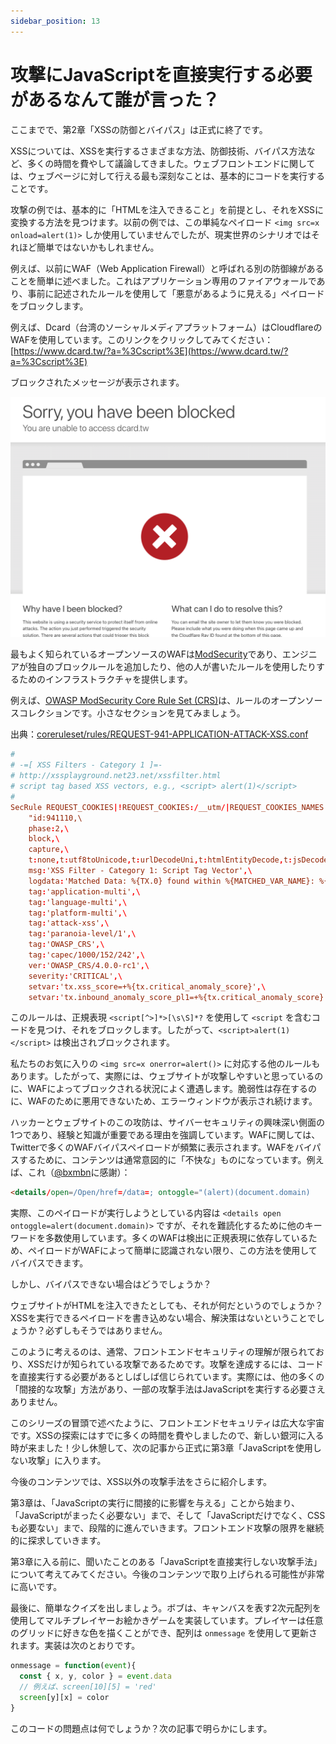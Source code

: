 ```yaml
---
sidebar_position: 13
---
```


# 攻撃にJavaScriptを直接実行する必要があるなんて誰が言った？

ここまでで、第2章「XSSの防御とバイパス」は正式に終了です。

XSSについては、XSSを実行するさまざまな方法、防御技術、バイパス方法など、多くの時間を費やして議論してきました。ウェブフロントエンドに関しては、ウェブページに対して行える最も深刻なことは、基本的にコードを実行することです。

攻撃の例では、基本的に「HTMLを注入できること」を前提とし、それをXSSに変換する方法を見つけます。以前の例では、この単純なペイロード `<img src=x onload=alert(1)>` しか使用していませんでしたが、現実世界のシナリオではそれほど簡単ではないかもしれません。

例えば、以前にWAF（Web Application Firewall）と呼ばれる別の防御線があることを簡単に述べました。これはアプリケーション専用のファイアウォールであり、事前に記述されたルールを使用して「悪意があるように見える」ペイロードをブロックします。

例えば、Dcard（台湾のソーシャルメディアプラットフォーム）はCloudflareのWAFを使用しています。このリンクをクリックしてみてください：[https://www.dcard.tw/?a=%3Cscript%3E](https://www.dcard.tw/?a=%3Cscript%3E)

ブロックされたメッセージが表示されます。

![](pics/13-01.png)

最もよく知られているオープンソースのWAFは[ModSecurity](https://github.com/SpiderLabs/ModSecurity)であり、エンジニアが独自のブロックルールを追加したり、他の人が書いたルールを使用したりするためのインフラストラクチャを提供します。

例えば、[OWASP ModSecurity Core Rule Set (CRS)](https://github.com/coreruleset/coreruleset/tree/v4.0/dev)は、ルールのオープンソースコレクションです。小さなセクションを見てみましょう。

出典：[coreruleset/rules/REQUEST-941-APPLICATION-ATTACK-XSS.conf](https://github.com/coreruleset/coreruleset/blob/v4.0/dev/rules/REQUEST-941-APPLICATION-ATTACK-XSS.conf#L105)

```conf
#
# -=[ XSS Filters - Category 1 ]=-
# http://xssplayground.net23.net/xssfilter.html
# script tag based XSS vectors, e.g., <script> alert(1)</script>
#
SecRule REQUEST_COOKIES|!REQUEST_COOKIES:/__utm/|REQUEST_COOKIES_NAMES|REQUEST_FILENAME|REQUEST_HEADERS:User-Agent|REQUEST_HEADERS:Referer|ARGS_NAMES|ARGS|XML:/* "@rx (?i)<script[^>]*>[\s\S]*?" \
    "id:941110,\
    phase:2,\
    block,\
    capture,\
    t:none,t:utf8toUnicode,t:urlDecodeUni,t:htmlEntityDecode,t:jsDecode,t:cssDecode,t:removeNulls,\
    msg:'XSS Filter - Category 1: Script Tag Vector',\
    logdata:'Matched Data: %{TX.0} found within %{MATCHED_VAR_NAME}: %{MATCHED_VAR}',\
    tag:'application-multi',\
    tag:'language-multi',\
    tag:'platform-multi',\
    tag:'attack-xss',\
    tag:'paranoia-level/1',\
    tag:'OWASP_CRS',\
    tag:'capec/1000/152/242',\
    ver:'OWASP_CRS/4.0.0-rc1',\
    severity:'CRITICAL',\
    setvar:'tx.xss_score=+%{tx.critical_anomaly_score}',\
    setvar:'tx.inbound_anomaly_score_pl1=+%{tx.critical_anomaly_score}'"
```

このルールは、正規表現 `<script[^>]*>[\s\S]*?` を使用して `<script` を含むコードを見つけ、それをブロックします。したがって、`<script>alert(1)</script>` は検出されブロックされます。

私たちのお気に入りの `<img src=x onerror=alert()>` に対応する他のルールもあります。したがって、実際には、ウェブサイトが攻撃しやすいと思っているのに、WAFによってブロックされる状況によく遭遇します。脆弱性は存在するのに、WAFのために悪用できないため、エラーウィンドウが表示され続けます。

ハッカーとウェブサイトのこの攻防は、サイバーセキュリティの興味深い側面の1つであり、経験と知識が重要である理由を強調しています。WAFに関しては、Twitterで多くのWAFバイパスペイロードが頻繁に表示されます。WAFをバイパスするために、コンテンツは通常意図的に「不快な」ものになっています。例えば、これ（[@bxmbn](https://twitter.com/bxmbn/status/1686415626649145344)に感謝）：

```html
<details/open=/Open/href=/data=; ontoggle="(alert)(document.domain)
```

実際、このペイロードが実行しようとしている内容は `<details open ontoggle=alert(document.domain)>` ですが、それを難読化するために他のキーワードを多数使用しています。多くのWAFは検出に正規表現に依存しているため、ペイロードがWAFによって簡単に認識されない限り、この方法を使用してバイパスできます。

しかし、バイパスできない場合はどうでしょうか？

ウェブサイトがHTMLを注入できたとしても、それが何だというのでしょうか？XSSを実行できるペイロードを書き込めない場合、解決策はないということでしょうか？必ずしもそうではありません。

このように考えるのは、通常、フロントエンドセキュリティの理解が限られており、XSSだけが知られている攻撃であるためです。攻撃を達成するには、コードを直接実行する必要があるとしばしば信じられています。実際には、他の多くの「間接的な攻撃」方法があり、一部の攻撃手法はJavaScriptを実行する必要さえありません。

このシリーズの冒頭で述べたように、フロントエンドセキュリティは広大な宇宙です。XSSの探索にはすでに多くの時間を費やしましたので、新しい銀河に入る時が来ました！少し休憩して、次の記事から正式に第3章「JavaScriptを使用しない攻撃」に入ります。

今後のコンテンツでは、XSS以外の攻撃手法をさらに紹介します。

第3章は、「JavaScriptの実行に間接的に影響を与える」ことから始まり、「JavaScriptがまったく必要ない」まで、そして「JavaScriptだけでなく、CSSも必要ない」まで、段階的に進んでいきます。フロントエンド攻撃の限界を継続的に探求していきます。

第3章に入る前に、聞いたことのある「JavaScriptを直接実行しない攻撃手法」について考えてみてください。今後のコンテンツで取り上げられる可能性が非常に高いです。

最後に、簡単なクイズを出しましょう。ボブは、キャンバスを表す2次元配列を使用してマルチプレイヤーお絵かきゲームを実装しています。プレイヤーは任意のグリッドに好きな色を描くことができ、配列は `onmessage` を使用して更新されます。実装は次のとおりです。

```js
onmessage = function(event){
  const { x, y, color } = event.data
  // 例えば、screen[10][5] = 'red'
  screen[y][x] = color
}
```

このコードの問題点は何でしょうか？次の記事で明らかにします。
